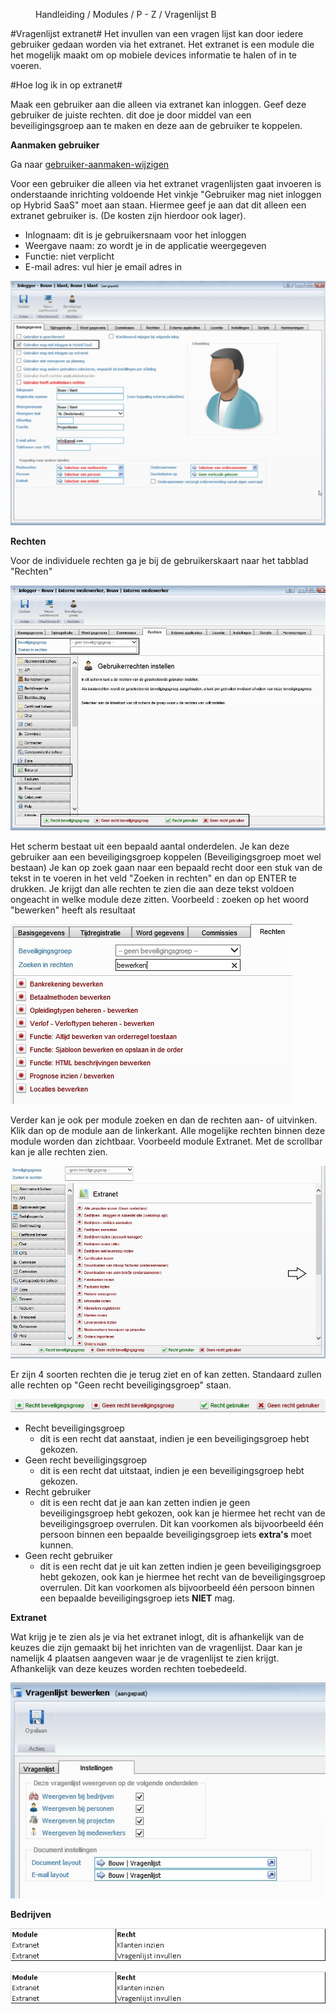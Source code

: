 <properties>
	<page>
		<title>Vragenlijst</title>
	</page>
	<menu>
		<position>Handleiding / Modules / P - Z / Vragenlijst</position> 
		<title>Vragenlijst Extranet</title>
	<sort>B</sort>
	</menu>
</properties>

#Vragenlijst extranet#
<description>Het invullen van een vragen lijst kan door iedere gebruiker gedaan worden via het extranet. Het extranet is een module die het mogelijk maakt om op mobiele devices informatie te halen of in te voeren.
</description>

#Hoe log ik in op extranet#

Maak een gebruiker aan die alleen via extranet kan inloggen. Geef deze gebruiker de juiste rechten. dit doe je door middel van een beveiligingsgroep aan te maken en deze aan de gebruiker te koppelen.

**Aanmaken gebruiker**

Ga naar [gebruiker-aanmaken-wijzigen](http://hybridsaas.support/pages/handleiding/extra/gebruiker-aanmaken-wijzigen)

Voor een gebruiker die alleen via het extranet vragenlijsten gaat invoeren is onderstaande inrichting voldoende
Het vinkje "Gebruiker mag niet inloggen op Hybrid SaaS" moet aan staan. Hiermee geef je aan dat dit alleen een extranet gebruiker is. (De kosten zijn hierdoor ook lager).


- Inlognaam: dit is je gebruikersnaam voor het inloggen
- Weergave naam: zo wordt je in de applicatie weergegeven
- Functie: niet verplicht
- E-mail adres: vul hier je email adres in
 
![](images/vragenlijst-gebruiker.jpg)  

**Rechten**

Voor de individuele rechten ga je bij de gebruikerskaart naar het tabblad "Rechten" 

![](images/gebruikers-rechten.jpg)  

Het scherm bestaat uit een bepaald aantal onderdelen. Je kan deze gebruiker aan een beveiligingsgroep koppelen (Beveiligingsgroep moet wel bestaan)
Je kan op zoek gaan naar een bepaald recht door een stuk van de tekst in te voeren in het veld "Zoeken in rechten" en dan op ENTER te drukken. Je krijgt dan alle rechten te zien die aan deze tekst voldoen ongeacht in welke module deze zitten.
Voorbeeld : zoeken op het woord "bewerken" heeft als resultaat 
  
![](images/gebruikers-rechten-zoeken.jpg)  

Verder kan je ook per module zoeken en dan de rechten aan- of uitvinken. Klik dan op de module aan de linkerkant. Alle mogelijke rechten binnen deze module worden dan zichtbaar.
Voorbeeld module Extranet. Met de scrollbar kan je alle rechten zien.

![](images/gebruikers-rechten-module.jpg)  

Er zijn 4 soorten rechten die je terug ziet en of kan zetten. Standaard zullen alle rechten op "Geen recht beveiligingsgroep" staan.

![](images/gebruikers-rechten-opties.jpg)  

- Recht beveiligingsgroep
	- dit is een recht dat aanstaat, indien je een beveiligingsgroep hebt gekozen. 
- Geen recht beveiligingsgroep
	- dit is een recht dat uitstaat, indien je een beveiligingsgroep hebt gekozen.
- Recht gebruiker
	- dit is een recht dat je aan kan zetten indien je geen beveiligingsgroep hebt gekozen, ook kan je hiermee het recht van de beveiligingsgroep overrulen. Dit kan voorkomen als bijvoorbeeld één persoon binnen een bepaalde beveiligingsgroep iets **extra's** moet kunnen.  
- Geen recht gebruiker 
	- dit is een recht dat je uit kan zetten indien je geen beveiligingsgroep hebt gekozen, ook kan je hiermee het recht van de beveiligingsgroep overrulen. Dit kan voorkomen als bijvoorbeeld één persoon binnen een bepaalde beveiligingsgroep iets **NIET** mag.  

**Extranet**

Wat krijg je te zien als je via het extranet inlogt, dit is afhankelijk van de keuzes die zijn gemaakt bij het inrichten van de vragenlijst. Daar kan je namelijk 4 plaatsen aangeven waar je de vragenlijst te zien krijgt.
Afhankelijk van deze keuzes worden rechten toebedeeld.

![](images/vragenlijst-rechten-opties.jpg)  


**Bedrijven**

![](images/extranet-vragenlijst-klant-1.jpg)

![](images/extranet-vragenlijst-klant.jpg)    